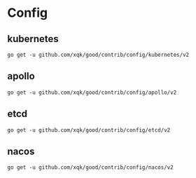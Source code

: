 # Config

## kubernetes

```shell
go get -u github.com/xqk/good/contrib/config/kubernetes/v2
```

## apollo

```shell
go get -u github.com/xqk/good/contrib/config/apollo/v2
```

## etcd

```shell
go get -u github.com/xqk/good/contrib/config/etcd/v2
```

## nacos

```shell
go get -u github.com/xqk/good/contrib/config/nacos/v2
```